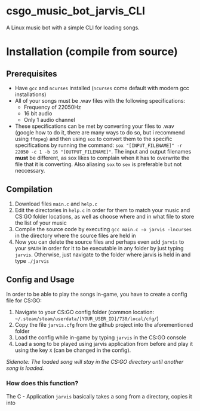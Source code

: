 # csgo_music_bot_jarvis_CLI
A Linux music bot with a simple CLI for loading songs.
# Installation (compile from source)
## Prerequisites
* Have `gcc` and `ncurses` installed (`ncurses` come default with modern gcc installations)
* All of your songs must be .wav files with the following specifications:
    * Frequency of 22050Hz
    * 16 bit audio
    * Only 1 audio channel
* These specifications can be met by converting your files to .wav (google how to do it, there are many ways to do so, but i recommend using `ffmpeg`) and then using `sox` to convert them to the specific specifications by running the command: `sox "[INPUT_FILENAME]" -r 22050 -c 1 -b 16 "[OUTPUT_FILENAME]"`. The input and output filenames **must** be different, as sox likes to complain when it has to overwrite the file that it is converting. Also aliasing `sox` to `sex` is preferable but not neccessary.
## Compilation
1. Download files `main.c` and `help.c`
2. Edit the directories in `help.c` in order for them to match your music and CS:GO folder locations, as well as choose where and in what file to store the list of your music
3. Compile the source code by executing `gcc main.c -o jarvis -lncurses` in the directory where the source files are held in
4. Now you can delete the source files and perhaps even add `jarvis` to your `$PATH` in order for it to be executable in any folder by just typing `jarvis`. Otherwise, just navigate to the folder where jarvis is held in and type `./jarvis`
## Config and Usage
In order to be able to play the songs in-game, you have to create a config file for CS:GO:
1. Navigate to your CS:GO config folder (common location: `~/.steam/steam/userdata/[YOUR_USER_ID]/730/local/cfg/`)
2. Copy the file `jarvis.cfg` from the github project into the aforementioned folder
3. Load the config while in-game by typing `jarvis` in the CS:GO console
4. Load a song to be played using jarvis application from before and play it using the key `X` (can be changed in the config). 

*Sidenote: The loaded song will stay in the CS:GO directory until another song is loaded.*

### How does this function?
The C - Application `jarvis` basically takes a song from a directory, copies it into 
